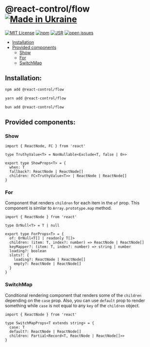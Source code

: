 # @react-control/flow [![Made in Ukraine](https://img.shields.io/badge/made_in-ukraine-ffd700.svg?labelColor=0057b7)](https://stand-with-ukraine.pp.ua)

[![MIT License](https://img.shields.io/github/license/reutenkoivan/react-control-flow)](https://github.com/reutenkoivan/react-control-flow/blob/main/LICENSE)
[![npm](https://img.shields.io/npm/v/@react-control/flow)](https://www.npmjs.com/package/@react-control/flow)
[![JSR](https://jsr.io/badges/@react-control/flow)](https://jsr.io/@react-control/flow)
[![open issues](https://img.shields.io/github/issues/reutenkoivan/react-control-flow.svg)](https://github.com/reutenkoivan/react-control-flow/issues)

- [Installation](#installation)
- [Provided components](#provided-components)
  - [Show](#show)
  - [For](#for)
  - [SwitchMap](#SwitchMap)

## Installation:

```bash
npm add @react-control/flow
```

```bash
yarn add @react-control/flow
```

```bash
bun add @react-control/flow
```

## Provided components:

### Show

```tsx
import { ReactNode, FC } from 'react'

type TruthyValue<T> = NonNullable<Exclude<T, false | 0>>

export type ShowProps<T> = {
  when: T
  fallback?: ReactNode | ReactNode[]
  children: FC<TruthyValue<T>> | ReactNode | ReactNode[]
}
```

### For

Component that renders `children` for each item in the `of` prop.
This component is similar to `Array.prototype.map` method.

```tsx
import { ReactNode } from 'react'

type OrNull<T> = T | null

export type ForProps<T> = {
  of: OrNull<T[] | readonly T[]>
  children: (item: T, index?: number) => ReactNode | ReactNode[]
  keyMapper?: (item: T, index?: number) => string | number
  loading?: boolean
  slots?: {
    loading?: ReactNode | ReactNode[]
    empty?: ReactNode | ReactNode[]
  }
}
```

### SwitchMap

Conditional rendering component that renders some of the `children` depending on the `case` prop.
Also, you can use `default` prop to render something while `case` is not equal to any `key` of the `children` object.

```tsx
import { ReactNode } from 'react'

type SwitchMapProps<T extends string> = {
  case: T
  default?: ReactNode | ReactNode[]
  children: Partial<Record<T, ReactNode | ReactNode[]>>
}
```
